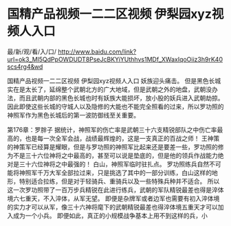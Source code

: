 # 国精产品视频一二二区视频 伊梨园xyz视频人入口

最/新/观/看/入/口/ http://www.baidu.com/link?url=ok3_Ml5QdPpOWDUDT8PseJcBKYiYUthhvs1MDf_XWaxIqoOiiz3h9rK40scs4rg4&wd

国精产品视频一二二区视频 伊梨园xyz视频人入口
妖族迎头痛击。
    但是黑色长城实在是太长了，延绵整个武朝北方的广大地域，但是武朝之外的地盘，武朝没办法，而且武朝内部的黑色长城也时有妖族大能损坏，放小股的妖兵进入武朝劫掠。
    因此即使这些长城的守城人以及隐修的大能也不能完全照看的过来，所以罗功照的神照军作为黑色长城后的第一波防御线至关重要。

第176章：罗胖子
    据统计，神照军的伤亡率是武朝三十六支精锐部队之中伤亡率最高的，也是每一次全军会战，战绩最辉煌的，这是一支真正的百战之师！
    王神策的神策军已经算是耀眼，但是与罗功照的神照军比起来还是要差一些，罗功照的修为不是三十六位神将之中最高的，甚至可以说是垫底的，但是他的领兵作战能力绝对是三十六位神将之中最强的！
    白山，神照军临时驻扎点。
    罗功照练兵自然不可能将神照军千万大军全部拉过来，只是挑选了其中的一部分训练，白山这样的地形，特别适合拉练，但是对于轻骑兵、重骑兵以及一些特殊兵种并不适合。
    所以这一次罗功照带了一百万步兵精锐在此进行练兵，武朝的军队精锐最差也得是淬体境六七重天，不入淬体，从军无望。
    即便是杂牌军或者边军也需要有初入淬体境的实力才可以从军，像三十六神将麾下的武朝精锐最差也得淬体境五重天才可以加入成为一个小兵。
    即便如此，真正的小规模战争基本上用不到这样的兵，小
